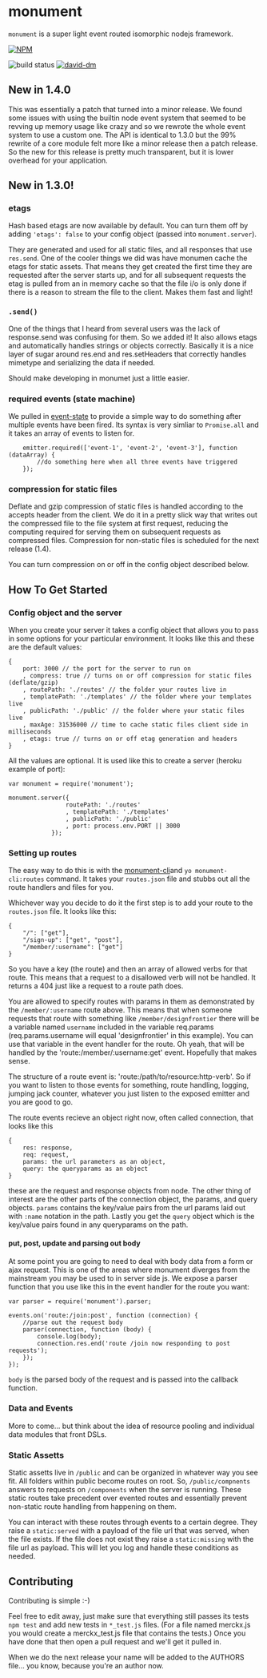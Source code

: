 # monument

`monument` is a super light event routed isomorphic nodejs framework. 

[![NPM](https://nodei.co/npm/monument.png)](https://nodei.co/npm/monument/)

![build status](https://travis-ci.org/ansble/monument.svg?branch=master) [![david-dm](https://david-dm.org/ansble/monument.svg)](https://david-dm.org/ansble/monument)

## New in 1.4.0
This was essentially a patch that turned into a minor release. We found some issues with using the builtin node event system that seemed to be revving up memory usage like crazy and so we rewrote the whole event system to use a custom one. The API is identical to 1.3.0 but the 99% rewrite of a core module felt more like a minor release then a patch release. So the new for this release is pretty much transparent, but it is lower overhead for your application.

## New in 1.3.0!

### etags
Hash based etags are now available by default. You can turn them off by adding `'etags': false` to your config object (passed into `monument.server`).

They are generated and used for all static files, and all responses that use `res.send`. One of the cooler things we did was have monumen cache the etags for static assets. That means they get created the first time they are requested after the server starts up, and for all subsequent requests the etag is pulled from an in memory cache so that the file i/o is only done if there is a reason to stream the file to the client. Makes them fast and light!

### `.send()`
One of the things that I heard from several users was the lack of response.send was confusing for them. So we added it! It also allows etags and automatically handles strings or objects correctly. Basically it is a nice layer of sugar around res.end and res.setHeaders that correctly handles mimetype and serializing the data if needed.

Should make developing in monumet just a little easier.

### required events (state machine)
We pulled in [event-state](http://github.com/ansble/event-state) to provide a simple way to do something after multiple events have been fired. Its syntax is very simliar to `Promise.all` and it takes an array of events to listen for. 

```
	emitter.required(['event-1', 'event-2', 'event-3'], function (dataArray) {
		//do something here when all three events have triggered
	});
```

### compression for static files
Deflate and gzip compression of static files is handled according to the accepts header from the client. We do it in a pretty slick way that writes out the compressed file to the file system at first request, reducing the computing required for serving them on subsequent requests as compressed files. Compression for non-static files is scheduled for the next release (1.4).

You can turn compression on or off in the config object described below.

## How To Get Started

### Config object and the server

When you create your server it takes a config object that allows you to pass in some options for your particular environment. It looks like this and these are the default values:

```
{
	port: 3000 // the port for the server to run on
	, compress: true // turns on or off compression for static files (deflate/gzip)
	, routePath: './routes' // the folder your routes live in
	, templatePath: './templates' // the folder where your templates live
	, publicPath: './public' // the folder where your static files live
	, maxAge: 31536000 // time to cache static files client side in milliseconds
	, etags: true // turns on or off etag generation and headers
}
```

All the values are optional. It is used like this to create a server (heroku example of port):

```
var monument = require('monument');

monument.server({
				routePath: './routes'
				, templatePath: './templates'
				, publicPath: './public'
				, port: process.env.PORT || 3000
			});
```

### Setting up routes

The easy way to do this is with the [monument-cli](https://github.com/ansble/monument-cli)and `yo monument-cli:routes` command. It takes your `routes.json` file and stubbs out all the route handlers and files for you.

Whichever way you decide to do it the first step is to add your route to the `routes.json` file. It looks like this:

```
{
	"/": ["get"],
	"/sign-up": ["get", "post"],
	"/member/:username": ["get"]
}
```

So you have a key (the route) and then an array of allowed verbs for that route. This means that a request to a disallowed verb will not be handled. It returns a 404 just like a request to a route path does.

You are allowed to specify routes with params in them as demonstrated by the `/member/:username` route above. This means that when someone requests that route with something like `/member/designfrontier` there will be a variable named `username` included in the variable req.params (req.params.username will equal 'designfrontier' in this example). You can use that variable in the event handler for the route. Oh yeah, that will be handled by the 'route:/member/:username:get' event. Hopefully that makes sense.

The structure of a route event is: 'route:/path/to/resource:http-verb'. So if you want to listen to those events for something, route handling, logging, jumping jack counter, whatever you just listen to the exposed emitter and you are good to go.

The route events recieve an object right now, often called connection, that looks like this

```
{
	res: response,
	req: request,
	params: the url parameters as an object,
	query: the queryparams as an object
}
```

these are the request and response objects from node. The other thing of interest are the other parts of the connection object, the params, and query objects. `params` contains the key/value pairs from the url params laid out with `:name` notation in the path. Lastly you get the `query` object which is the key/value pairs found in any queryparams on the path.

#### put, post, update and parsing out body

At some point you are going to need to deal with body data from a form or ajax request. This is one of the areas where monument diverges from the mainstream you may be used to in server side js. We expose a parser function that you use like this in the event handler for the route you want:

```
var parser = require('monument').parser;

events.on('route:/join:post', function (connection) {
	//parse out the request body
	parser(connection, function (body) {
		console.log(body);
		connection.res.end('route /join now responding to post requests');
	});
});
```

`body` is the parsed body of the request and is passed into the callback function.

### Data and Events

More to come... but think about the idea of resource pooling and individual data modules that front DSLs.

### Static Assetts

Static assetts live in `/public` and can be organized in whatever way you see fit. All folders within public become routes on root. So, `/public/compnents` answers to requests on `/components` when the server is running. These static routes take precedent over evented routes and essentially prevent non-static route handling from happening on them. 

You can interact with these routes through events to a certain degree. They raise a `static:served` with a payload of the file url that was served, when the file exists. If the file does not exist they raise a `static:missing` with the file url as payload. This will let you log and handle these conditions as needed.

## Contributing
Contributing is simple :-)

Feel free to edit away, just make sure that everything still passes its tests `npm test` and add new tests in `*_test.js` files. (For a file named merckx.js you would create a merckx_test.js file that contains the tests.) Once you have done that then open a pull request and we'll get it pulled in.

When we do the next release your name will be added to the AUTHORS file... you know, because you're an author now.